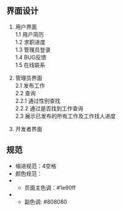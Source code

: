 ## 界面设计
1. 用户界面  
    1.1 用户简历  
    1.2 求职进度  
    1.3 管理员登录  
    1.4 BUG反馈  
    1.5 在线联系

2. 管理员界面  
    2.1 发布工作  
    2.2 查询  
        2.2.1 通过性别查找  
        2.2.2 通过是否找到工作查询  
    2.3 展示已发布的所有工作及工作找人进度  

3. 开发者界面

## 规范
- 缩进规范：4空格
- 颜色规范：
- - 页面主色调：#1e90ff
- - 副色调: #808080